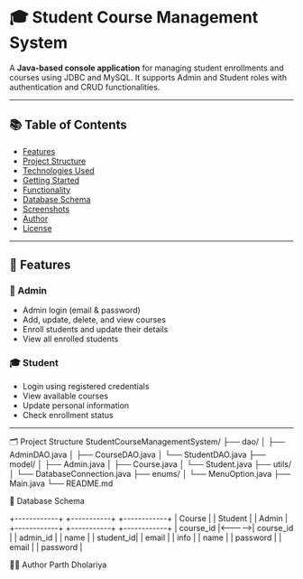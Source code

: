 # 🎓 Student Course Management System

A **Java-based console application** for managing student enrollments and courses using JDBC and MySQL. It supports Admin and Student roles with authentication and CRUD functionalities.

---

## 📚 Table of Contents

- [Features](#features)
- [Project Structure](#project-structure)
- [Technologies Used](#technologies-used)
- [Getting Started](#getting-started)
- [Functionality](#functionality)
- [Database Schema](#database-schema)
- [Screenshots](#screenshots)
- [Author](#author)
- [License](#license)

---

## 🚀 Features

### 🔑 Admin
- Admin login (email & password)
- Add, update, delete, and view courses
- Enroll students and update their details
- View all enrolled students

### 🎓 Student
- Login using registered credentials
- View available courses
- Update personal information
- Check enrollment status

---

🗂️ Project Structure
StudentCourseManagementSystem/
├── dao/
│   ├── AdminDAO.java
│   ├── CourseDAO.java
│   └── StudentDAO.java
├── model/
│   ├── Admin.java
│   ├── Course.java
│   └── Student.java
├── utils/
│   └── DatabaseConnection.java
├── enums/
│   └── MenuOption.java
├── Main.java
└── README.md

🧮 Database Schema

+------------+       +-----------+       +------------+
|  Course    |       |  Student  |       |   Admin    |
+------------+       +-----------+       +------------+
| course_id  |<----->| course_id |       | admin_id   |
| name       |       | student_id|       | email      |
| info       |       | name      |       | password   |
                     | email     |
                     | password  |


👨‍💻 Author
Parth Dholariya
